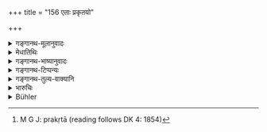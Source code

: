 +++
title = "156 एताः प्रकृतयो"

+++

<details><summary>गङ्गानथ-मूलानुवादः</summary>

These four components are, in brief, the root of the circle; eight others also have been described; these being the twelve that have been spoken op.—(156)
</details>

<details><summary>मेधातिथिः</summary>

**एताः स्मृताः** । **एता** मूल**प्रकृतयो मण्डलस्य** व्याख्याताः । **अष्टौ चान्याः** । आसां चतसॄणां प्रकृतीनाम् एकैकस्याः प्रकृतेर् मित्रम् अमित्रं चेति द्वे द्वे प्रकृती[^२०६] । एता अष्टौ आद्याश् चतस्र एवम् उभयतो **द्वादश** भवन्ति ॥ ७.१५६ ॥


[^२०६]:
     M G J: prakṛtā (reading follows DK 4: 1854)
</details>

<details><summary>गङ्गानथ-भाष्यानुवादः</summary>

‘*That have been spoken of*’;—these have been described as the ‘root’ or basic components of the circle; and there are ‘*eight others*’ also,—*i*.*e*., each of these four have two belonging to each, in the shape of the ‘ally’ and the ‘enemy’. The four original components, together with these eight, constitute the ‘twelve’.—(156)
</details>

<details><summary>गङ्गानथ-टिप्पन्यः</summary>

“The eight other constituents are, according to Kāmandakī 8.16-17, (*a*) in front beyond the foe’s territory—(1) a friend, (2) the foe’s friend, (3) the friend’s friend (4) the foe’s friends, friend;—(*b*) in the roar—(1) he who attacks in the rear, (2) he who restrains the latter, (3) and (4) the supporters of these two.”—Buhler.

The first half of this verse is quoted in *Vīramitrodaya* (Rājanīti, p. 320), where also the above eight are mentioned.
</details>

<details><summary>गङ्गानथ-तुल्य-वाक्यानि</summary>

**(verses 7.155-159)  
**

See Comparative notes for [Verse 7.155].
</details>

<details><summary>भारुचिः</summary>

**एताः प्रकृतयो मण्डलस्य** व्याख्याताः । अष्टौ चान्या आसां प्रकृतीनाम् एकैकस्याः प्रकृतेर् मित्रं मित्रमित्रं चेति द्वे द्वे प्रकृती उच्येते । एका अष्टौ चान्याः प्रसंख्याताः । एवम् उभयतो ऽपि द्वादश भवन्ति ॥ ७.१५६ ॥
</details>

<details><summary>Bühler</summary>

156	These (four) constituents (prakriti, form), briefly (speaking), the foundation of the circle (of neighbours); besides, eight others are enumerated (in the Institutes of Polity) and (thus) the (total) is declared to be twelve.
</details>
